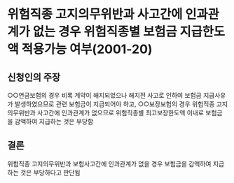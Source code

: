 # 위험직종 고지의무위반과 사고간에 인과관계가 없는 경우 위험직종별 보험금 지급한도액 적용가능 여부(2001-20)

## 신청인의 주장
○○연금보험의 경우 비록 계약이 해지되었으나 해지전 사고로 인하여 보험금 지급사유가 발생하였으므로 관련 보험금이 지급되어야 하고, ○○보장보험의 경우 위험직종 고지의무위반과 사고간에 인과관계가 없으므로 위험직종별 최고보장한도액 이내로 보험금을 감액하여 지급하는 것은 부당함

## 결론
위험직종 고지의무위반과 보험사고간에 인과관계가 없을 경우 보험금을 감액하여 지급하는 것은 부당하다고 판단됨